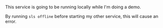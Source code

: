 This service is going to be running locally while I'm doing a demo.

By running `sls offline` before starting my other service, this will cause an error.